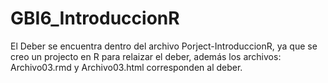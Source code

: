 # GBI6_IntroduccionR

El Deber se encuentra dentro del archivo Porject-IntroduccionR, ya que se creo un projecto en R para relaizar el deber, además los archivos: Archivo03.rmd y Archivo03.html corresponden al deber.
